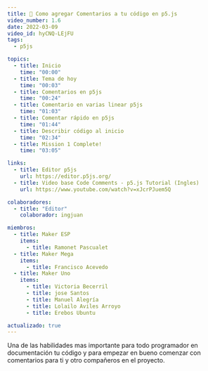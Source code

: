 ```yaml
---
title: 📝 Como agregar Comentarios a tu código en p5.js
video_number: 1.6
date: 2022-03-09
video_id: hyCNQ-LEjFU
tags:
  - p5js

topics:
  - title: Inicio
    time: "00:00"
  - title: Tema de hoy
    time: "00:03"
  - title: Comentarios en p5js
    time: "00:24"
  - title: Comentario en varias linear p5js
    time: "01:03"
  - title: Comentar rápido en p5js
    time: "01:44"
  - title: Describir código al inicio
    time: "02:34"
  - title: Mission 1 Complete!
    time: "03:05"

links:
  - title: Editor p5js
    url: https://editor.p5js.org/
  - title: Video base Code Comments - p5.js Tutorial (Ingles)
    url: https://www.youtube.com/watch?v=xJcrPJuem5Q

colaboradores:
  - title: "Editor"
    colaborador: ingjuan

miembros:
  - title: Maker ESP
    items:
      - title: Ramonet Pascualet
  - title: Maker Mega
    items:
      - title: Francisco Acevedo
  - title: Maker Uno
    items:
      - title: Victoria Becerril
      - title: jose Santos
      - title: Manuel Alegría
      - title: Lolailo Aviles Arroyo
      - title: Erebos Ubuntu

actualizado: true
---
```


Una de las habilidades mas importante para todo programador en documentación tu código y para empezar en bueno comenzar con comentarios para ti y otro compañeros en el proyecto.
